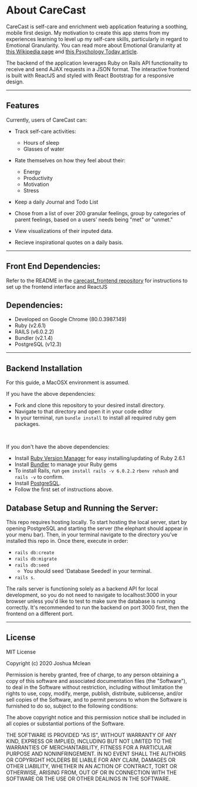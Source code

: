 # About CareCast

CareCast is self-care and enrichment web application featuring a soothing, mobile first design. My motivation to create this app stems from my experiences learning to level up my self-care skills, particularly in regard to Emotional Granularity. You can read more about Emotional Granularity at [this Wikipedia page](https://en.wikipedia.org/wiki/Emotional_granularity) and [this Psychology Today article](https://www.psychologytoday.com/us/blog/the-mindful-self-express/201906/master-your-feelings-new-tools-inspired-neuroscience).

The backend of the application leverages Ruby on Rails API functionality to receive and send AJAX requests in a JSON format. The interactive frontend is built with ReactJS and styled with React Bootstrap for a responsive design.

---

## Features

Currently, users of CareCast can:

* Track self-care activities:
  * Hours of sleep
  * Glasses of water

* Rate themselves on how they feel about their:
  * Energy
  * Productivity
  * Motivation
  * Stress

* Keep a daily Journal and Todo List
* Chose from a list of over 200 granular feelings, group by categories of parent feelings, based on a users' needs being "met" or "unmet."

* View visualizations of their inputed data.
* Recieve inspirational quotes on a daily basis.

---

## Front End Dependencies:
Refer to the README in the [carecast_frontend repository](https://github.com/jmclean-coder/carecast_frontend) for instructions to set up the frontend interface and ReactJS

## Dependencies:
* Developed on Google Chrome (80.0.3987.149)
* Ruby (v2.6.1)
* RAILS (v6.0.2.2)
* Bundler (v2.1.4)
* PostgreSQL (v12.3)

---

## Backend Installation

For this guide, a MacOSX environment is assumed.

If you have the above dependencies:
<br />
- Fork and clone this repository to your desired install directory. 
- Navigate to that directory and open it in your code editor
- In your terminal, run `bundle install` to install all required ruby   gem packages.

<br />

If you don't have the above dependencies:
<br />

- Install [Ruby Version Manager](https://rvm.io/rvm/install) for easy installing/updating of Ruby 2.6.1
- Install [Bundler](https://bundler.io/) to manage your Ruby gems
- To install Rails, run `gem install rails -v 6.0.2.2` `rbenv rehash` and `rails -v` to confirm. 
- Install [PostgreSQL](https://postgresapp.com).
- Follow the first set of instructions above.


## Database Setup and Running the Server:
This repo requires hosting locally. To start hosting the local server, start by opening PostgreSQL and starting the server (the elephant should appear in your menu bar). Then, in your terminal navigate to the directory you've installed this repo in. Once there, execute in order:
- `rails db:create`
- `rails db:migrate`
- `rails db:seed`
  - You should seed 'Database Seeded! in your terminal.
-  ```rails s```. 

The rails server is functioning solely as a backend API for local development, so you do not need to navigate to localhost:3000 in your browser unless you'd like to test to make sure the database is running correctly. It's recommended to run the backend on port 3000 first, then the frontend on a different port.

---

<!-- ## Contribution: -->




## License
MIT License

Copyright (c) 2020 Joshua Mclean

Permission is hereby granted, free of charge, to any person obtaining a copy
of this software and associated documentation files (the "Software"), to deal
in the Software without restriction, including without limitation the rights
to use, copy, modify, merge, publish, distribute, sublicense, and/or sell
copies of the Software, and to permit persons to whom the Software is
furnished to do so, subject to the following conditions:

The above copyright notice and this permission notice shall be included in all
copies or substantial portions of the Software.

THE SOFTWARE IS PROVIDED "AS IS", WITHOUT WARRANTY OF ANY KIND, EXPRESS OR
IMPLIED, INCLUDING BUT NOT LIMITED TO THE WARRANTIES OF MERCHANTABILITY,
FITNESS FOR A PARTICULAR PURPOSE AND NONINFRINGEMENT. IN NO EVENT SHALL THE
AUTHORS OR COPYRIGHT HOLDERS BE LIABLE FOR ANY CLAIM, DAMAGES OR OTHER
LIABILITY, WHETHER IN AN ACTION OF CONTRACT, TORT OR OTHERWISE, ARISING FROM,
OUT OF OR IN CONNECTION WITH THE SOFTWARE OR THE USE OR OTHER DEALINGS IN THE
SOFTWARE.




